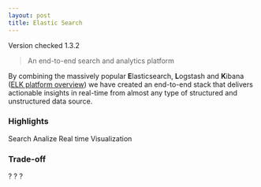 ```yaml
---
layout: post
title: Elastic Search
---
```


Version checked <span class="label label-default">1.3.2</span>

> An end-to-end search and analytics platform

By combining the massively popular **E**lasticsearch, **L**ogstash and **K**ibana (<a target="_blenk" href="http://www.elasticsearch.org/overview/">ELK platform overview</a>) we have created an end-to-end stack that delivers actionable insights in real-time from almost any type of structured and unstructured data source. 

### Highlights

<span class="label label-primary">Search</span>
<span class="label label-primary">Analize</span>
<span class="label label-primary">Real time</span>
<span class="label label-primary">Visualization</span>

### Trade-off
<span class="label label-success">?</span>
<span class="label label-warning">?</span>
<span class="label label-danger">?</span>



